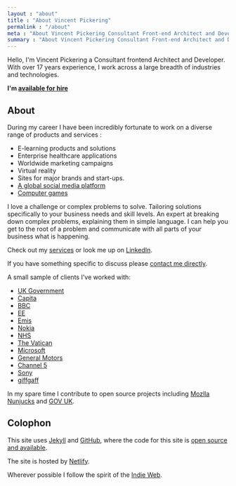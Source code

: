 ```yaml
---
layout : "about"
title : "About Vincent Pickering"
permalink : "/about"
meta : "About Vincent Pickering Consultant Front-end Architect and Developer"
summary : "About Vincent Pickering Consultant Front-end Architect and Developer"
---
```


Hello, I'm Vincent Pickering a Consultant frontend Architect and Developer. With over 17 years experience, I work across a large breadth of industries and technologies.

**I'm [available for hire]({{site.url}}/services)**

## About

During my career I have been incredibly fortunate to work on a diverse range of products and services :

- E-learning products and solutions
- Enterprise healthcare applications
- Worldwide marketing campaigns
- Virtual reality
- Sites for major brands and start-ups.
- [A global social media platform](http://www.xt3.com)
- [Computer games](http://uk.playstation.com/tag)

I love a challenge or complex problems to solve. Tailoring solutions specifically to your business needs and skill levels. An expert at breaking down complex problems, explaining them in simple language. I can help you get to the root of a problem and communicate with all parts of your business what is happening.

Check out my [services]({{site.url}}/services) or look me up on [LinkedIn](https://www.linkedin.com/in/vipickering).

If you have something specific to discuss please [contact me directly](mailto:hello@vincentp.me).

A small sample of clients I've worked with:

- [UK Government](https://www.gov.uk)
- [Capita](http://www.capita.com)
- [BBC](http://www.bbc.co.uk)
- [EE](http://ee.co.uk)
- [Emis](https://www.emishealth.com)
- [Nokia](https://www.nokia.com)
- [NHS](http://www.nhs.uk/pages/home.aspx)
- [The Vatican](http://www.xt3.com)
- [Microsoft](https://www.microsoft.com)
- [General Motors](http://www.gm.com/index.html)
- [Channel 5](http://www.channel5.com/)
- [Sony](https://www.playstation.com/)
- [giffgaff](https://www.giffgaff.com)

In my spare time I contribute to open source projects including [Mozlla Nunjucks](https://github.com/mozilla/nunjucks) and [GOV UK](https://github.com/alphagov/govuk_frontend_toolkit/).

## Colophon

This site uses [Jekyll](https://jekyllrb.com/) and [GitHub](https://github.com/vipickering/vincentp), where the code for this site is [open source and available](https://github.com/vipickering/vincentp).

The site is hosted by [Netlify](https://www.netlify.com/).

Wherever possible I follow the spirit of the [Indie Web](https://indieweb.org/).
